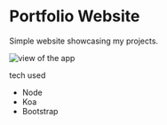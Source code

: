 # Portfolio Website
Simple website showcasing my projects.

![view of the app](https://res.cloudinary.com/execool/image/upload/v1539073023/portfolio/2018-10-09_01_57_50-Home_Page_of_Alex_Webb.png "Site View")

tech used
+ Node
+ Koa
+ Bootstrap